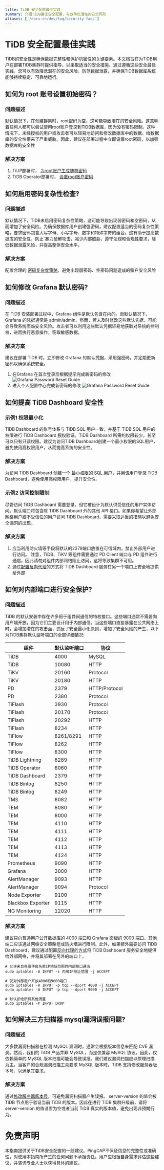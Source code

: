 ```yaml
---
title: TiDB 安全配置最佳实践
summary: 介绍TiDB最佳安全配置，有效降低潜在的安全风险
aliases: ['/docs-cn/dev/faq/security-faq/']
---
```


# TiDB 安全配置最佳实践

TiDB的安全性是确保数据完整性和保护机密性的关键要素。本文档旨在为TiDB用户在部署TiDB集群时提供指导，以采取适当的安全措施。通过遵循这些安全最佳实践，您可以有效降低潜在的安全风险，防范数据泄露，并确保TiDB数据库系统能够持续稳定、可靠地运行。

## 如何为 root 账号设置初始密码？

### 问题描述

默认情况下，在创建群集时，root密码为空，这可能导致潜在的安全风险。这意味着任何人都可以尝试使用root账户登录到TiDB数据库，因为没有密码限制。这种情况下，未经授权的用户或攻击者可以轻易地访问和修改数据库中的数据，给数据库的安全性带来了严重威胁。因此，建议在部署过程中立即设置root密码，以加强数据库的安全性

### 解决方案

1. TiUP部署时， [为root账户生成随机密码](/production-deployment-using-tiup.md#第-7-步启动集群) 
2. TiDB Operator部署时， [设置root账户密码](https://docs.pingcap.com/zh/tidb-in-kubernetes/stable/initialize-a-cluster#%E5%88%9D%E5%A7%8B%E5%8C%96%E8%B4%A6%E5%8F%B7%E5%92%8C%E5%AF%86%E7%A0%81%E8%AE%BE%E7%BD%AE)

## 如何启用密码复杂性检查?

### 问题描述

默认情况下，TiDB未启用密码复杂性策略，这可能导致出现弱密码和空密码，从而增加了安全风险。为确保数据库用户创建强密码，建议配置适当的密码复杂性策略，要求密码包含大写字母、小写字母、数字和特殊字符的组合。这有助于提高数据库的安全性，防止´暴力破解攻击，减少内部威胁，遵守法规和合规性要求，降低数据泄露风险，并提高整体安全水平。

### 解决方案

配置合理的 [密码复杂度策略](/password-management.md#密码复杂度策略)，避免出现弱密码、空密码问题造成的账户安全风险

## 如何修改 Grafana 默认密码?

### 问题描述

在 TiDB 安装部署过程中，Grafana 组件是默认包含在内的。而默认情况下，Grafana 的凭据通常是 admin/admin。然而，若未及时修改这些默认凭据，可能会导致系统面临安全风险。攻击者可以利用这些默认凭据轻易地获取对系统的控制权，进而执行恶意操作，窃取敏感数据。

### 解决方案

建议在部署 TiDB 时，立即修改 Grafana 的默认凭据，采用强密码，并定期更新密码以确保系统安全。
1. 在Grafana 在首次登录后根据提示完成新密码的修改
   ![Grafana Password Reset Guide](/media/grafana-password-reset1.png)
2. 进入个人配置中心完成新密码的修改
   ![Grafana Password Reset Guide](/media/grafana-password-reset2.png)

## 如何提高 TiDB Dashboard 安全性

### 示例1 权限最小化

TiDB Dashboard 的账号体系与 TiDB SQL 用户一致，并基于 TiDB SQL 用户的权限进行 TiDB Dashboard 授权验证。TiDB Dashboard 所需的权限较少，甚至可以只有只读权限。建议为访问TiDB Dashboard创建一个最小权限的SQL用户，避免使用高权限用户，从而提高系统的安全性。

### 解决方案

为访问 TiDB Dashboard 创建一个 [最小权限的 SQL 用户](/dashboard/dashboard-user.md)，并用该用户登录 TiDB Dashboard，避免使用高权限用户，提升安全性。 

### 示例2 访问控制限制

尽管访问 TiDB Dashboard 需要登录，但它被设计为默认供受信任的用户实体访问。默认端口将包含除 TiDB Dashboard 外的其他 API 接口。如果你希望让外部网络用户或不受信任的用户访问 TiDB Dashboard，需要采取适当的措施以避免安全漏洞的出现。

### 解决方案

1. 应当利用防火墙等手段将默认的2379端口放置在可信域内，禁止外部用户进行访问。 注意，TiDB、TiKV 等组件需要通过 PD Client 端口与 PD 组件进行通信，因此请勿对组件内部网络阻止访问，这将导致集群不可用。
2. 通过[配置反向代理](/dashboard/dashboard-ops-reverse-proxy.md#通过反向代理使用-tidb-dashboard)的方式将 TiDB Dashboard 服务在另一个端口上安全地提供给外部

## 如何对内部端口进行安全保护?

### 问题描述

TiDB 的默认安装中存在许多用于组件间通信的特权接口。这些端口通常不需要向用户端开放，因为它们主要设计用于内部通信。当这些端口直接暴露在公共网络上时，会增加潜在的攻击面，违反了安全最小化原则，增加了安全风险的产生，以下为TiDB集群默认监听端口的全部详细情况:

| 组件                | 默认监听端口  | 协议       |
|-------------------|--------------|------------|
| TiDB              | 4000         | MySQL      |
| TiDB              | 10080        | HTTP       |
| TiKV              | 20160        | Protocol   |
| TiKV              | 20180        | HTTP       |
| PD                | 2379         | HTTP/Protocol|
| PD                | 2380         | Protocol   |
| TiFlash           | 3930         | Protocol   |
| TiFlash           | 20170        | Protocol   |
| TiFlash           | 20292        | HTTP       |
| TiFlash           | 8234         | HTTP       |
| TiFlow            |  8261/8291 | HTTP  |
| TiFlow            |  8262      | HTTP  |
| TiFlow            |  8300     | HTTP       |
| TiDB Lightning    | 8289         | HTTP       |
| TiDB Operator     | 6060         | HTTP       |
| TiDB Dashboard    | 2379         | HTTP       |
| TiDB Binlog       |  8250   | HTTP       |
| TiDB Binlog       |  8249 | HTTP      |
| TMS               | 8082         | HTTP       |
| TEM               | 8080         | HTTP       |
| TEM               | 8000         | HTTP       |
| TEM               | 4110         | HTTP       |
| TEM               | 4111         | HTTP       |
| TEM               | 4112         | HTTP       |
| TEM               | 4113         | HTTP       |
| TEM               | 4124         | HTTP       |
| Prometheus        | 9090         | HTTP       |
| Grafana           | 3000         | HTTP       |
| AlertManager      | 9093         | HTTP       |
| AlertManager      | 9094         | Protocol   |
| Node Exporter     | 9100         | HTTP       |
| Blackbox Exporter | 9115        | HTTP       |
| NG Monitoring     | 12020        | HTTP       |


### 解决方案

建议只向普通用户公开数据库的 4000 端口和 Grafana 面板的 9000 端口。其他端口应该通过网络安全策略组或防火墙进行限制。此外，如果额外需要访问 TiDB Dashboard，建议通过配置[反向代理的方式]((/dashboard-ops-reverse-proxy.md#通过反向代理使用-tidb-dashboard))将 TiDB Dashboard 服务安全地提供给外部网络，并将其部署在另外的端口上。
```
# 允许来自各组件白名单IP地址范围的内部端口通讯
sudo iptables -A INPUT -s 内网IP地址范围 -j ACCEPT

# 仅对外部用户开放4000和9000端口
sudo iptables -A INPUT -p tcp --dport 4000 -j ACCEPT
sudo iptables -A INPUT -p tcp --dport 9000 -j ACCEPT

# 默认拒绝所有其他流量
sudo iptables -P INPUT DROP
```

## 如何解决三方扫描器 mysql漏洞误报问题?

### 问题描述

大多数漏洞扫描器在检测 MySQL 漏洞时，通常会根据版本信息来匹配 CVE 漏洞。然而，我们的 TiDB 产品并非 MySQL，而是仅兼容 MySQL 协议。因此，仅依赖简单的 MySQL 版本扫描可能会导致误报。我们建议漏洞扫描应以原理扫描为主。当客户的合规漏洞扫描工具要求 MySQL 版本时，TiDB 支持修改服务器版本号，以满足其要求。

### 解决方案

通过[修改服务器版本号](/faq/high-reliability-faq.md#我们的安全漏洞扫描工具对-mysql-version-有要求tidb-是否支持修改-server-版本号呢)，可避免漏洞扫描器产生误报。
server-version 的值会被 TiDB 节点用于验证当前 TiDB 的版本。因此在进行 TiDB 集群升级前，请将 server-version 的值设置为空或者当前 TiDB 真实的版本值，避免出现非预期行为。

# 免责声明
本指南提供关于TiDB安全配置的一般建议。PingCAP不保证信息的完整性或准确性，对使用本指南所产生的任何问题不承担责任。用户应根据自身需求评估这些建议，并咨询专业人士以获得具体的建议。


